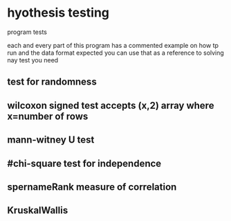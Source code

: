 # hyothesis testing

program tests

each and every part of this program has a commented example on how tp run and the data format expected
you can use that as a reference to solving nay test you need

## test for randomness

## wilcoxon signed test accepts (x,2) array where x=number of rows

## mann-witney U test  

## #chi-square test for independence  

## spernameRank measure of correlation  

## KruskalWallis  
